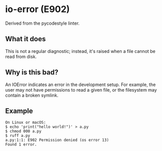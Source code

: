 # io-error (E902)
Derived from the pycodestyle linter.
## What it does
This is not a regular diagnostic; instead, it's raised when a file cannot be read
from disk.
## Why is this bad?
An IOError indicates an error in the development setup. For example, the user may
not have permissions to read a given file, or the filesystem may contain a broken
symlink.
## Example
```
On Linux or macOS:
$ echo 'print("hello world!")' > a.py
$ chmod 000 a.py
$ ruff a.py
a.py:1:1: E902 Permission denied (os error 13)
Found 1 error.
```